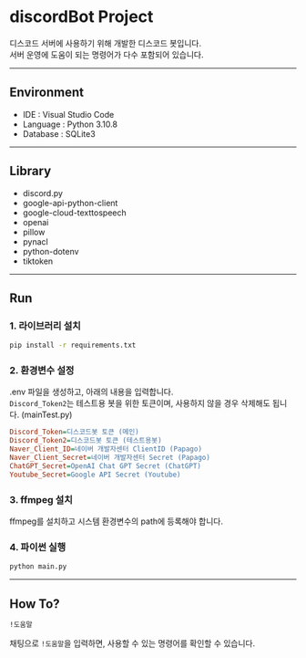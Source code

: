 # discordBot Project

디스코드 서버에 사용하기 위해 개발한 디스코드 봇입니다.<br>
서버 운영에 도움이 되는 명령어가 다수 포함되어 있습니다.

---

## Environment

* IDE : Visual Studio Code
* Language : Python 3.10.8
* Database : SQLite3

---
## Library

* discord.py
* google-api-python-client
* google-cloud-texttospeech
* openai
* pillow
* pynacl
* python-dotenv
* tiktoken

---
## Run

### 1. 라이브러리 설치

```bash
pip install -r requirements.txt
```

### 2. 환경변수 설정

.env 파일을 생성하고, 아래의 내용을 입력합니다.<br>
`Discord_Token2`는 테스트용 봇을 위한 토큰이며, 사용하지 않을 경우 삭제해도 됩니다. (mainTest.py)

```ini
Discord_Token=디스코드봇 토큰 (메인)
Discord_Token2=디스코드봇 토큰 (테스트용봇)
Naver_Client_ID=네이버 개발자센터 ClientID (Papago)
Naver_Client_Secret=네이버 개발자센터 Secret (Papago)
ChatGPT_Secret=OpenAI Chat GPT Secret (ChatGPT)
Youtube_Secret=Google API Secret (Youtube)
```

### 3. ffmpeg 설치

ffmpeg를 설치하고 시스템 환경변수의 path에 등록해야 합니다.

### 4. 파이썬 실행

```bash
python main.py
```

---

## How To?

```cmd
!도움말
```

채팅으로 `!도움말`을 입력하면, 사용할 수 있는 명령어를 확인할 수 있습니다.